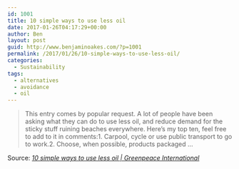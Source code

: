 ```yaml
---
id: 1001
title: 10 simple ways to use less oil
date: 2017-01-26T04:17:29+00:00
author: Ben
layout: post
guid: http://www.benjaminoakes.com/?p=1001
permalink: /2017/01/26/10-simple-ways-to-use-less-oil/
categories:
  - Sustainability
tags:
  - alternatives
  - avoidance
  - oil
---
```

> This entry comes by popular request. A lot of people have been asking what they can do to use less oil, and reduce demand for the sticky stuff ruining beaches everywhere. Here&#8217;s my top ten, feel free to add to it in comments:1. Carpool, cycle or use public transport to go to work.2. Choose, when possible, products packaged &#8230;

Source: _[10 simple ways to use less oil | Greenpeace International](http://www.greenpeace.org/international/en/campaigns/climate-change/10-simple-ways-to-use-less-oil/blog/12883/)_
